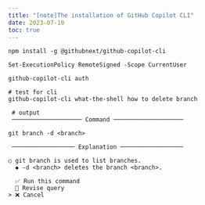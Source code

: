 ```yaml
---
title: "[note]The installation of GitHub Copilot CLI"
date: 2023-07-10
toc: true
---
```


```shell
npm install -g @githubnext/github-copilot-cli
```
<!-- more -->
```shell
Set-ExecutionPolicy RemoteSigned -Scope CurrentUser
```

```shell
github-copilot-cli auth
```


```shell
# test for cli
github-copilot-cli what-the-shell how to delete branch
```
```shell
 # output
 ──────────────────── Command ────────────────────

git branch -d <branch>

 ────────────────── Explanation ──────────────────

○ git branch is used to list branches.
  ◆ -d <branch> deletes the branch <branch>.

  ✅ Run this command
  📝 Revise query
> ❌ Cancel
```
